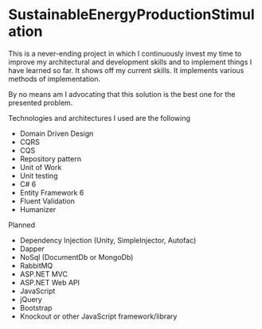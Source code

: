 
# SustainableEnergyProductionStimulation

This is a never-ending project in which I continuously invest my time to improve my architectural and development skills and to implement things I have learned so far. It shows off my current skills. It implements various methods of implementation.

By no means am I advocating that this solution is the best one for the presented problem.

Technologies and architectures I used are the following
- Domain Driven Design
- CQRS
- CQS
- Repository pattern
- Unit of Work
- Unit testing
- C# 6
- Entity Framework 6
- Fluent Validation
- Humanizer

Planned
- Dependency Injection (Unity, SimpleInjector, Autofac)
- Dapper
- NoSql (DocumentDb or MongoDb)
- RabbitMQ
- ASP.NET MVC
- ASP.NET Web API
- JavaScript
- jQuery
- Bootstrap
- Knockout or other JavaScript framework/library
